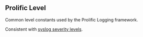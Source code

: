 ## Prolific Level

Common level constants used by the Prolific Logging framework.

Consistent with [syslog severity levels](https://en.wikipedia.org/wiki/Syslog#Severity_level).
